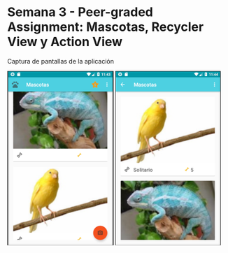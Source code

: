# Semana 3 - Peer-graded Assignment: Mascotas, Recycler View y Action View

Captura de pantallas de la aplicación

![Listado Iniicial](https://raw.githubusercontent.com/hernanramirez/Mascotas/master/docs/img/ListadoInicial.png)
![Listado Favorito](https://raw.githubusercontent.com/hernanramirez/Mascotas/master/docs/img/ListadoFavoritos.png)
